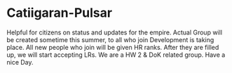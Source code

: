 # Catiigaran-Pulsar
Helpful for citizens on status and updates for the empire.
Actual Group will be created sometime this summer, to all who join Development is taking place. 
All new people who join will be given HR ranks. After they are filled up, we will start accepting LRs. 
We are a HW 2 & DoK related group.
Have a nice Day.
